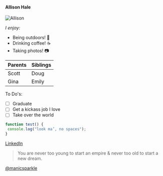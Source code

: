 #### Allison Hale
![Allison](https://scontent-msp1-1.xx.fbcdn.net/v/t1.0-9/42290799_2757802560911995_363830377611001856_n.jpg?_nc_cat=105&_nc_ht=scontent-msp1-1.xx&oh=2092e0d2f1344e658800e3f7973dbcb9&oe=5D6EC80D)

_I enjoy:_
* Being outdoors\! :sunflower:
* Drinking coffee\! :coffee:
* Taking photos\! :camera:

Parents | Siblings
------------ | -------------
Scott | Doug
Gina | Emily

To Do's:
- [ ] Graduate
- [ ] Get a kickass job I love
- [ ] Take over the world

```javascript
function test() {
 console.log("look ma’, no spaces");
}
```

[LinkedIn](https://www.linkedin.com/in/allison-hale-56689816b/)

> You are never too young to start an empire
> & never too old to start a new dream.

[@manicsparkle](https://github.com/manicsparkle)
